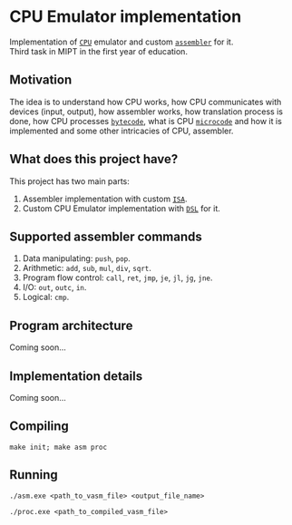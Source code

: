 # CPU Emulator implementation
Implementation of [`CPU`](https://en.wikipedia.org/wiki/Central_processing_unit) emulator and custom [`assembler`](https://en.wikipedia.org/wiki/Assembly_language#Assembler) for it.  
Third task in MIPT in the first year of education.

## Motivation
The idea is to understand how CPU works, how CPU communicates with devices (input, output), how assembler works, how translation process is done, how CPU processes [`bytecode`](https://en.wikipedia.org/wiki/Bytecode), what is CPU [`microcode`](https://en.wikipedia.org/wiki/Microcode) and how it is implemented and some other intricacies of CPU, assembler.

## What does this project have?
This project has two main parts:  
1. Assembler implementation with custom [`ISA`](https://en.wikipedia.org/wiki/Instruction_set_architecture).
2. Custom CPU Emulator implementation with [`DSL`](https://en.wikipedia.org/wiki/Domain-specific_language) for it.

## Supported assembler commands
1. Data manipulating: `push`, `pop`.
2. Arithmetic: `add`, `sub`, `mul`, `div`, `sqrt`.
3. Program flow control: `call`, `ret`, `jmp`, `je`, `jl`, `jg`, `jne`.
4. I/O: `out`, `outc`, `in`.
5. Logical: `cmp`.

## Program architecture 
Coming soon...

## Implementation details
Coming soon...

## Compiling
```
make init; make asm proc
```

## Running
```
./asm.exe <path_to_vasm_file> <output_file_name>
```

```
./proc.exe <path_to_compiled_vasm_file>
```
